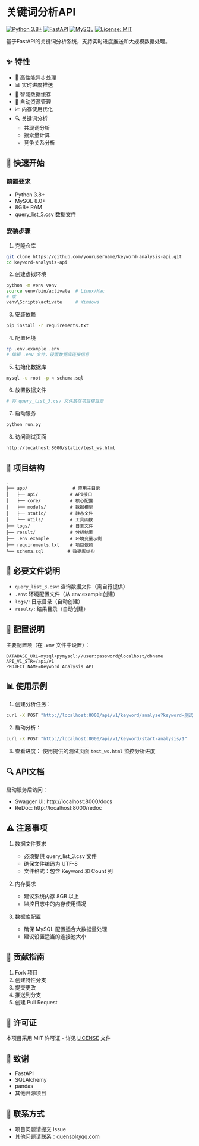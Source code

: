 # 关键词分析API

[![Python 3.8+](https://img.shields.io/badge/python-3.8+-blue.svg)](https://www.python.org/downloads/)
[![FastAPI](https://img.shields.io/badge/FastAPI-0.68+-green.svg)](https://fastapi.tiangolo.com/)
[![MySQL](https://img.shields.io/badge/MySQL-8.0+-orange.svg)](https://www.mysql.com/)
[![License: MIT](https://img.shields.io/badge/License-MIT-yellow.svg)](https://opensource.org/licenses/MIT)

基于FastAPI的关键词分析系统，支持实时进度推送和大规模数据处理。

## ✨ 特性

- 🚀 高性能异步处理
- 📊 实时进度推送
- 💾 智能数据缓存
- 🔄 自动资源管理
- 📈 内存使用优化
- 🔍 关键词分析
  - 共现词分析
  - 搜索量计算
  - 竞争关系分析

## 🚀 快速开始

### 前置要求

- Python 3.8+
- MySQL 8.0+
- 8GB+ RAM
- query_list_3.csv 数据文件

### 安装步骤

1. 克隆仓库
```bash
git clone https://github.com/yourusername/keyword-analysis-api.git
cd keyword-analysis-api
```

2. 创建虚拟环境
```bash
python -m venv venv
source venv/bin/activate  # Linux/Mac
# 或
venv\Scripts\activate     # Windows
```

3. 安装依赖
```bash
pip install -r requirements.txt
```

4. 配置环境
```bash
cp .env.example .env
# 编辑 .env 文件，设置数据库连接信息
```

5. 初始化数据库
```bash
mysql -u root -p < schema.sql
```

6. 放置数据文件
```bash
# 将 query_list_3.csv 文件放在项目根目录
```

7. 启动服务
```bash
python run.py
```

8. 访问测试页面
```
http://localhost:8000/static/test_ws.html
```

## 📁 项目结构

```
.
├── app/                 # 应用主目录
│   ├── api/            # API接口
│   ├── core/           # 核心配置
│   ├── models/         # 数据模型
│   ├── static/         # 静态文件
│   └── utils/          # 工具函数
├── logs/               # 日志文件
├── result/             # 分析结果
├── .env.example        # 环境变量示例
├── requirements.txt    # 项目依赖
└── schema.sql         # 数据库结构
```

## 📝 必要文件说明

- `query_list_3.csv`: 查询数据文件（需自行提供）
- `.env`: 环境配置文件（从.env.example创建）
- `logs/`: 日志目录（自动创建）
- `result/`: 结果目录（自动创建）

## 🔧 配置说明

主要配置项（在 .env 文件中设置）：
```env
DATABASE_URL=mysql+pymysql://user:password@localhost/dbname
API_V1_STR=/api/v1
PROJECT_NAME=Keyword Analysis API
```

## 📊 使用示例

1. 创建分析任务：
```bash
curl -X POST "http://localhost:8000/api/v1/keyword/analyze?keyword=测试关键词"
```

2. 启动分析：
```bash
curl -X POST "http://localhost:8000/api/v1/keyword/start-analysis/1"
```

3. 查看进度：
使用提供的测试页面 `test_ws.html` 监控分析进度

## 🔍 API文档

启动服务后访问：
- Swagger UI: http://localhost:8000/docs
- ReDoc: http://localhost:8000/redoc

## ⚠️ 注意事项

1. 数据文件要求
   - 必须提供 query_list_3.csv 文件
   - 确保文件编码为 UTF-8
   - 文件格式：包含 Keyword 和 Count 列

2. 内存要求
   - 建议系统内存 8GB 以上
   - 监控日志中的内存使用情况

3. 数据库配置
   - 确保 MySQL 配置适合大数据量处理
   - 建议设置适当的连接池大小

## 🤝 贡献指南

1. Fork 项目
2. 创建特性分支
3. 提交更改
4. 推送到分支
5. 创建 Pull Request

## 📄 许可证

本项目采用 MIT 许可证 - 详见 [LICENSE](LICENSE) 文件

## 🙏 致谢

- FastAPI
- SQLAlchemy
- pandas
- 其他开源项目

## 📧 联系方式

- 项目问题请提交 Issue
- 其他问题请联系：quensol@qq.com